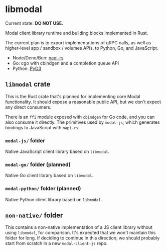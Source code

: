 # libmodal

Current state: **DO NOT USE.**

Modal client library runtime and building blocks implemented in Rust.

The current plan is to export implementations of gRPC calls, as well as higher-level app / sandbox / volumes APIs, to Python, Go, and JavaScript.

- Node/Deno/Bun: [napi-rs](https://napi.rs/)
- Go: cgo with cbindgen and a completion queue API
- Python: [PyO3](https://pyo3.rs/)

## `libmodal` crate

This is the Rust crate that's planned for implementing core Modal functionality. It should expose a reasonable public API, but we don't expect any direct consumers.

There is an `ffi` module exposed with `cbindgen` for Go code, and you can also consume it directly. The primitives used by `modal-js`, which generates bindings to JavaScript with `napi-rs`.

### `modal-js/` folder

Native JavaScript client library based on `libmodal`.

### `modal-go/` folder (planned)

Native Go client library based on `libmodal`.

### `modal-python/` folder (planned)

Native Python client library based on `libmodal`.

## `non-native/` folder

This contains a non-native implementation of a JS client library without using `libmodal`, for comparison. It's expected that we won't maintain this folder for long. If deciding to continue in this direction, we should probably start from scratch in a new `modal-client-js` repo.
